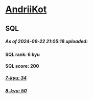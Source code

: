 # [AndriiKot](https://www.codewars.com/users/AndriiKot) 
## SQL
##### As of 2024-09-22 21:05:18 uploaded:
#### SQL rank: 6 kyu
#### SQL score: 200
##### [7-kyu: 34](https://github.com/AndriiKot/SQL__CodeWars/tree/main/kyu-7)
##### [8-kyu: 50](https://github.com/AndriiKot/SQL__CodeWars/tree/main/kyu-8)
